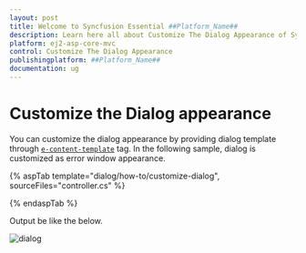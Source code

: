 ```yaml
---
layout: post
title: Welcome to Syncfusion Essential ##Platform_Name##
description: Learn here all about Customize The Dialog Appearance of Syncfusion Essential ##Platform_Name## widgets based on HTML5 and jQuery.
platform: ej2-asp-core-mvc
control: Customize The Dialog Appearance
publishingplatform: ##Platform_Name##
documentation: ug
---
```



# Customize the Dialog appearance

You can customize the dialog appearance by providing dialog template through [`e-content-template`](https://help.syncfusion.com/cr/aspnetcore-js2/Syncfusion.EJ2.Popups.Dialog.html#Syncfusion_EJ2_Popups_Dialog_ContentTemplate) tag. In the following sample, dialog is customized as  error window appearance.

{% aspTab template="dialog/how-to/customize-dialog", sourceFiles="controller.cs" %}

{% endaspTab %}

Output be like the below.

![dialog](../images/dialog-custom-apperance.png)